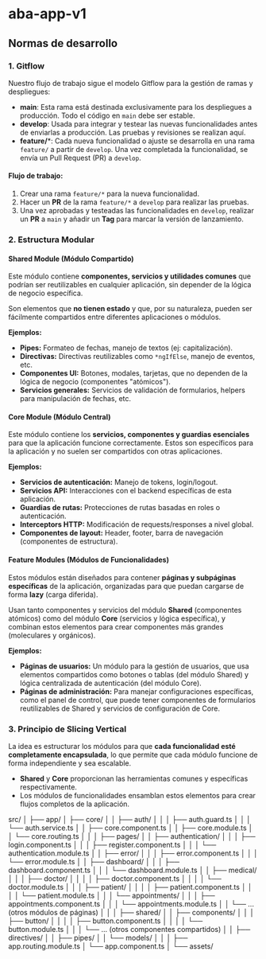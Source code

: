 # aba-app-v1

## Normas de desarrollo

### 1. Gitflow
Nuestro flujo de trabajo sigue el modelo Gitflow para la gestión de ramas y despliegues:

- **main**: Esta rama está destinada exclusivamente para los despliegues a producción. Todo el código en `main` debe ser estable.
- **develop**: Usada para integrar y testear las nuevas funcionalidades antes de enviarlas a producción. Las pruebas y revisiones se realizan aquí.
- **feature/***: Cada nueva funcionalidad o ajuste se desarrolla en una rama `feature/` a partir de `develop`. Una vez completada la funcionalidad, se envía un Pull Request (PR) a `develop`.

#### Flujo de trabajo:
1. Crear una rama `feature/*` para la nueva funcionalidad.
2. Hacer un **PR** de la rama `feature/*` a `develop` para realizar las pruebas.
3. Una vez aprobadas y testeadas las funcionalidades en `develop`, realizar un **PR** a `main` y añadir un **Tag** para marcar la versión de lanzamiento.

### 2. Estructura Modular

#### Shared Module (Módulo Compartido)
Este módulo contiene **componentes, servicios y utilidades comunes** que podrían ser reutilizables en cualquier aplicación, sin depender de la lógica de negocio específica.

Son elementos que **no tienen estado** y que, por su naturaleza, pueden ser fácilmente compartidos entre diferentes aplicaciones o módulos.

**Ejemplos:**
- **Pipes:** Formateo de fechas, manejo de textos (ej: capitalización).
- **Directivas:** Directivas reutilizables como `*ngIfElse`, manejo de eventos, etc.
- **Componentes UI:** Botones, modales, tarjetas, que no dependen de la lógica de negocio (componentes "atómicos").
- **Servicios generales:** Servicios de validación de formularios, helpers para manipulación de fechas, etc.

#### Core Module (Módulo Central)
Este módulo contiene los **servicios, componentes y guardias esenciales** para que la aplicación funcione correctamente. Estos son específicos para la aplicación y no suelen ser compartidos con otras aplicaciones.

**Ejemplos:**
- **Servicios de autenticación:** Manejo de tokens, login/logout.
- **Servicios API:** Interacciones con el backend específicas de esta aplicación.
- **Guardias de rutas:** Protecciones de rutas basadas en roles o autenticación.
- **Interceptors HTTP:** Modificación de requests/responses a nivel global.
- **Componentes de layout:** Header, footer, barra de navegación (componentes de estructura).

#### Feature Modules (Módulos de Funcionalidades)
Estos módulos están diseñados para contener **páginas y subpáginas específicas** de la aplicación, organizadas para que puedan cargarse de forma **lazy** (carga diferida).

Usan tanto componentes y servicios del módulo **Shared** (componentes atómicos) como del módulo **Core** (servicios y lógica específica), y combinan estos elementos para crear componentes más grandes (moleculares y orgánicos).

**Ejemplos:**
- **Páginas de usuarios:** Un módulo para la gestión de usuarios, que usa elementos compartidos como botones o tablas (del módulo Shared) y lógica centralizada de autenticación (del módulo Core).
- **Páginas de administración:** Para manejar configuraciones específicas, como el panel de control, que puede tener componentes de formularios reutilizables de Shared y servicios de configuración de Core.

### 3. Principio de Slicing Vertical
La idea es estructurar los módulos para que **cada funcionalidad esté completamente encapsulada**, lo que permite que cada módulo funcione de forma independiente y sea escalable.

- **Shared** y **Core** proporcionan las herramientas comunes y específicas respectivamente.
- Los módulos de funcionalidades ensamblan estos elementos para crear flujos completos de la aplicación.


src/
│
├── app/
│   ├── core/
│   │   ├── auth/
│   │   │   ├── auth.guard.ts
│   │   │   └── auth.service.ts
│   │   ├── core.component.ts
│   │   ├── core.module.ts
│   │   └── core.routing.ts
│   │
│   ├── pages/
│   │   ├── authentication/
│   │   │   ├── login.component.ts
│   │   │   ├── register.component.ts
│   │   │   └── authentication.module.ts
│   │   ├── error/
│   │   │   ├── error.component.ts
│   │   │   └── error.module.ts
│   │   ├── dashboard/
│   │   │   ├── dashboard.component.ts
│   │   │   └── dashboard.module.ts
│   │   ├── medical/
│   │   │   ├── doctor/
│   │   │   │   ├── doctor.component.ts
│   │   │   │   └── doctor.module.ts
│   │   │   ├── patient/
│   │   │   │   ├── patient.component.ts
│   │   │   │   └── patient.module.ts
│   │   │   └── appointments/
│   │   │       ├── appointments.component.ts
│   │   │       └── appointments.module.ts
│   │   └── ... (otros módulos de páginas)
│   │
│   ├── shared/
│   │   ├── components/
│   │   │   ├── button/
│   │   │   │   ├── button.component.ts
│   │   │   │   └── button.module.ts
│   │   │   └── ... (otros componentes compartidos)
│   │   ├── directives/
│   │   ├── pipes/
│   │   └── models/
│   │
│   ├── app.routing.module.ts
│   └── app.component.ts
│
└── assets/

